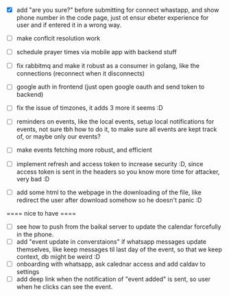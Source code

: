 - [x] add "are you sure?" before submitting for connect whastapp, and show phone number in the code page, just ot ensur ebeter experience for user and if entered it in a wrong way.
- [ ] make conflcit resolution work
- [ ] schedule prayer times via mobile app with backend stuff
- [ ] fix rabbitmq and make it robust as a consumer in golang, like the connections (reconnect when it disconnects)
- [ ] google auth in frontend (just open google oauth and send token to backend)
- [ ] fix the issue of timzones, it adds 3 more it seems :D

- [ ] reminders on events, like the local events, setup local notifications for events, not sure tbh how to do it, to make sure all events are kept track of, or maybe only our events?
- [ ] make events fetching more robust, and efficient

- [ ] implement refresh and access token to increase security :D, since access token is sent in the headers so you know more time for attacker, very bad :D
- [ ] add some html to the webpage in the downloading of the file, like redirect the user after download somehow so he doesn't panic :D

==== nice to have ====

- [ ] see how to push from the baikal server to update the calendar forcefully in the phone.
- [ ] add "event update in converstaions" if whatsapp messages update themselves, like keep messages til last day of the event, so that we keep context, db might be weird :D
- [ ] onboarding with whatsapp, ask calednar access and add caldav to settings
- [ ] add deep link when the notification of "event added" is sent, so user when he clicks can see the event.
